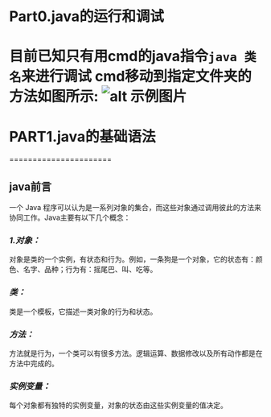 # Part0.java的运行和调试
目前已知只有用cmd的java指令`java 类名`来进行调试
cmd移动到指定文件夹的方法如图所示:
![alt 示例图片](http://image76.360doc.com/DownloadImg/2014/08/0410/43992704_1.jpg "给爷记住了!!!")
======================


# PART1.java的基础语法
======================
## java前言
一个 Java 程序可以认为是一系列对象的集合，而这些对象通过调用彼此的方法来协同工作。Java主要有以下几个概念：
### *1.对象：*
对象是类的一个实例，有状态和行为。例如，一条狗是一个对象，它的状态有：颜色、名字、品种；行为有：摇尾巴、叫、吃等。
### *类：*
类是一个模板，它描述一类对象的行为和状态。
### *方法：*
方法就是行为，一个类可以有很多方法。逻辑运算、数据修改以及所有动作都是在方法中完成的。
### *实例变量：*
每个对象都有独特的实例变量，对象的状态由这些实例变量的值决定。